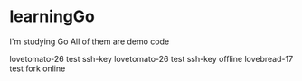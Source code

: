 # learningGo

I'm studying Go
All of them are demo code

lovetomato-26 test ssh-key
lovetomato-26 test ssh-key offline
lovebread-17 test fork online
